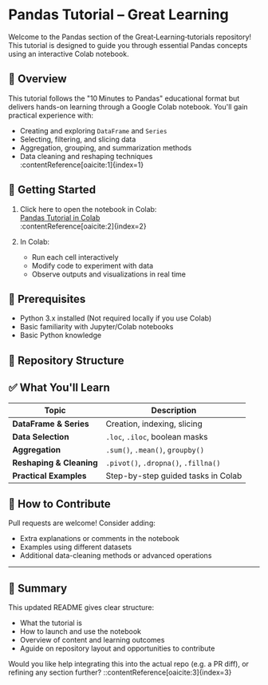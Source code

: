 # Pandas Tutorial – Great Learning

Welcome to the Pandas section of the Great‑Learning‑tutorials repository! This tutorial is designed to guide you through essential Pandas concepts using an interactive Colab notebook.

## 📘 Overview

This tutorial follows the "10 Minutes to Pandas" educational format but delivers hands-on learning through a Google Colab notebook. You'll gain practical experience with:

- Creating and exploring `DataFrame` and `Series`
- Selecting, filtering, and slicing data
- Aggregation, grouping, and summarization methods
- Data cleaning and reshaping techniques  
:contentReference[oaicite:1]{index=1}

## 🚀 Getting Started

1. Click here to open the notebook in Colab:  
   [Pandas Tutorial in Colab](https://colab.research.google.com/drive/1a4sbKG7jOJGn4oeonQPA8XjJm7OYgcdX)  
   :contentReference[oaicite:2]{index=2}

2. In Colab:  
   - Run each cell interactively  
   - Modify code to experiment with data  
   - Observe outputs and visualizations in real time

## 🧠 Prerequisites

- Python 3.x installed (Not required locally if you use Colab)
- Basic familiarity with Jupyter/Colab notebooks
- Basic Python knowledge

## 📂 Repository Structure


## ✅ What You'll Learn

| Topic                     | Description |
|--------------------------|-------------|
| **DataFrame & Series**   | Creation, indexing, slicing |
| **Data Selection**       | `.loc`, `.iloc`, boolean masks |
| **Aggregation**          | `.sum()`, `.mean()`, `groupby()` |
| **Reshaping & Cleaning** | `.pivot()`, `.dropna()`, `.fillna()` |
| **Practical Examples**   | Step-by-step guided tasks in Colab |

## 🙌 How to Contribute

Pull requests are welcome! Consider adding:
- Extra explanations or comments in the notebook
- Examples using different datasets
- Additional data-cleaning methods or advanced operations

---

## 💬 Summary

This updated README gives clear structure:
- What the tutorial is
- How to launch and use the notebook
- Overview of content and learning outcomes
- Aguide on repository layout and opportunities to contribute

Would you like help integrating this into the actual repo (e.g. a PR diff), or refining any section further?
::contentReference[oaicite:3]{index=3}
